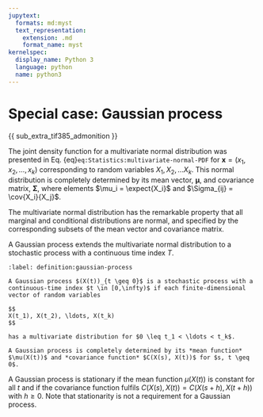 ```yaml
---
jupytext:
  formats: md:myst
  text_representation:
    extension: .md
    format_name: myst
kernelspec:
  display_name: Python 3
  language: python
  name: python3
---
```

# Special case: Gaussian process

{{ sub_extra_tif385_admonition }}

The joint density function for a multivariate normal distribution was presented in Eq. {eq}`eq:Statistics:multivariate-normal-PDF` for $\boldsymbol{x} = (x_1, x_2, \ldots, x_k)$ corresponding to random variables $X_1, X_2, \ldots X_k$. This normal distribution is completely determined by its mean vector, $\boldsymbol{\mu}$, and covariance matrix, $\boldsymbol{\Sigma}$, where elements $\mu_i = \expect{X_i}$ and $\Sigma_{ij} = \cov{X_i}{X_j}$.

The multivariate normal distribution has the remarkable property that all marginal and conditional distributions are normal, and specified by the corresponding subsets of the mean vector and covariance matrix. 

A Gaussian process extends the multivariate normal distribution to a stochastic process with a continuous time index $T$.

```{prf:definition} Gaussian process
:label: definition:gaussian-process

A Gaussian process $(X(t))_{t \geq 0}$ is a stochastic process with a continuous-time index $t \in [0,\infty)$ if each finite-dimensional vector of random variables 

$$
X(t_1), X(t_2), \ldots, X(t_k)
$$ 

has a multivariate distribution for $0 \leq t_1 < \ldots < t_k$.

A Gaussian process is completely determined by its *mean function* $\mu(X(t))$ and *covariance function* $C(X(s), X(t))$ for $s, t \geq 0$.

```  

A Gaussian process is stationary if the mean function $\mu(X(t))$ is constant for all $t$ and if the covariance function fulfils $C(X(s), X(t)) = C(X(s+h), X(t+h))$ with $h \geq 0$. Note that stationarity is not a requirement for a Gaussian process.

